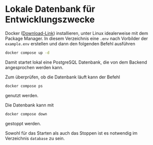 # Lokale Datenbank für Entwicklungszwecke

Docker ([Download-Link](https://www.docker.com/)) installieren, unter Linux idealerweise mit dem Package Manager.
In diesem Verzeichnis eine `.env` nach Vorbilder der `example.env` erstellen und dann den folgenden Befehl ausführen

```sh
docker compose up -d
```

Damit startet lokal eine PostgreSQL Datenbank, die von dem Backend angesprochen werden kann.

Zum überprüfen, ob die Datenbank läuft kann der Befehl

```sh
docker compose ps
```

genutzt werden.

Die Datenbank kann mit

```sh
docker compose down
```

gestoppt werden.

Sowohl für das Starten als auch das Stoppen ist es notwendig im Verzeichnis `database` zu sein.
